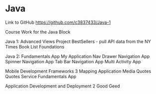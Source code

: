 Java
======
Link to  GitHub
https://github.com/c3837433/Java-1

Course Work for the Java Block 

Java 1: 
  Advanced Views Project
  BestSellers - pull API data from the NY Times
  Book List
  Foundations

Java 2:
  Fundamentals App
  My Application
  Nav Drawer Navigation App
  Spinner Navigation App
  Tab Bar Navigation App
  Multi Activity App

Mobile Development Frameworks 3
  Mapping Application
  Media Quotes
  Quotes
  Service Fundamentals App

Application Development and Deployment 2
  Good Geed
